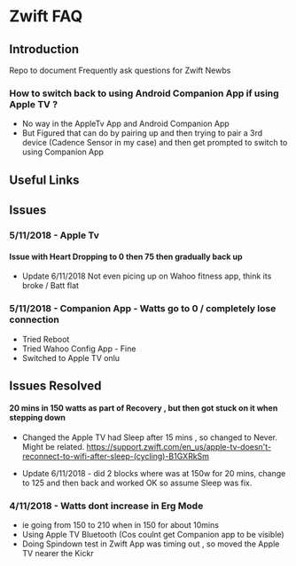 # Zwift FAQ

## Introduction 
Repo to document Frequently ask questions for Zwift Newbs

### How to switch back to using Android Companion App if using Apple TV ? 

* No way in the AppleTv App and Android Companion App
* But Figured that can do by pairing up and then trying to pair a 3rd device (Cadence Sensor in my case) and then get prompted to switch to using Companion App

## Useful Links

## Issues 

### 5/11/2018 - Apple Tv 

#### Issue with Heart Dropping to 0 then 75 then gradually back up 
* Update 6/11/2018 Not even picing up on Wahoo fitness app, think its broke / Batt flat


### 5/11/2018 - Companion App - Watts go to 0 / completely lose connection 
* Tried Reboot 
* Tried Wahoo Config App - Fine 
* Switched to Apple TV onlu


## Issues Resolved

#### 20 mins in 150 watts as part of Recovery , but then got stuck on it when stepping down
*  Changed the Apple TV had Sleep after 15 mins , so changed to Never. Might be related. 
https://support.zwift.com/en_us/apple-tv-doesn't-reconnect-to-wifi-after-sleep-(cycling)-B1GXRkSm

* Update 6/11/2018 - did 2 blocks where was at 150w for 20 mins, change to 125 and then back and worked OK so assume Sleep was fix.

### 4/11/2018 - Watts dont increase in Erg Mode

* ie going from 150 to 210 when in 150 for about 10mins
* Using Apple TV Bluetooth (Cos coulnt get Companion app to be visible)
* Doing Spindown test in Zwift App was timing out , so moved the Apple TV nearer the Kickr 
